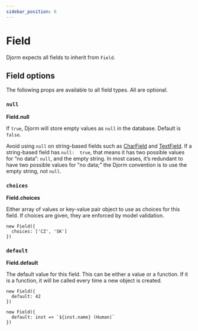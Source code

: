 ```yaml
---
sidebar_position: 6
---
```

# Field

Djorm expects all fields to inherit from `Field`.

## Field options

The following props are available to all field types. All are optional.

### `null`

**Field.null**

If `true`, Djorm will store empty values as `null` in the database. Default is `false`.

Avoid using `null` on string-based fields such as [CharField](./CharField.md) and [TextField](./TextField.md). If a string-based field has `null:  true`, that means it has two possible values for “no data”: `null`, and the empty string. In most cases, it’s redundant to have two possible values for "no data;" the Djorm convention is to use the empty string, not `null`.

### `choices`

**Field.choices**

Either array of values or key-value pair object to use as choices for this field. If choices are given, they are enforced by model validation.

```
new Field({
  choices: ['CZ', 'SK']
})
```

### `default`

**Field.default**

The default value for this field. This can be either a value or a function. If it is a function, it will be called every time a new object is created.

```
new Field({
  default: 42
})

new Field({
  default: inst => `${inst.name} (Human)`
})
```

